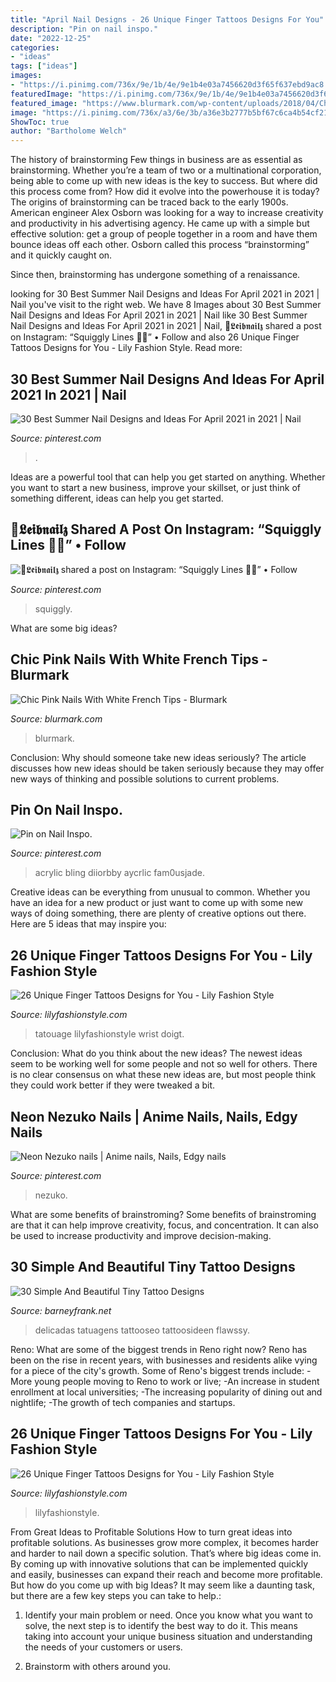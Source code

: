 ```yaml
---
title: "April Nail Designs - 26 Unique Finger Tattoos Designs For You"
description: "Pin on nail inspo."
date: "2022-12-25"
categories:
- "ideas"
tags: ["ideas"]
images:
- "https://i.pinimg.com/736x/9e/1b/4e/9e1b4e03a7456620d3f65f637ebd9ac8.jpg"
featuredImage: "https://i.pinimg.com/736x/9e/1b/4e/9e1b4e03a7456620d3f65f637ebd9ac8.jpg"
featured_image: "https://www.blurmark.com/wp-content/uploads/2018/04/Chic-Pink-Nails-With-White-French-Tips-768x960.jpg"
image: "https://i.pinimg.com/736x/a3/6e/3b/a36e3b2777b5bf67c6ca4b54cf21fd0d.jpg"
ShowToc: true
author: "Bartholome Welch"
---
```



The history of brainstorming
Few things in business are as essential as brainstorming. Whether you’re a team of two or a multinational corporation, being able to come up with new ideas is the key to success. But where did this process come from? How did it evolve into the powerhouse it is today?
The origins of brainstorming can be traced back to the early 1900s. American engineer Alex Osborn was looking for a way to increase creativity and productivity in his advertising agency. He came up with a simple but effective solution: get a group of people together in a room and have them bounce ideas off each other. Osborn called this process “brainstorming” and it quickly caught on.

Since then, brainstorming has undergone something of a renaissance.

	

		
looking for 30 Best Summer Nail Designs and Ideas For April 2021 in 2021 | Nail you've visit to the right web. We have 8 Images about 30 Best Summer Nail Designs and Ideas For April 2021 in 2021 | Nail like 30 Best Summer Nail Designs and Ideas For April 2021 in 2021 | Nail, 🖤𝕷𝖊𝖎𝖇𝖓𝖆𝖎𝖑𝖟 shared a post on Instagram: “Squiggly Lines 💅🏼” • Follow and also 26 Unique Finger Tattoos Designs for You - Lily Fashion Style. Read more:
		
    
## 30 Best Summer Nail Designs And Ideas For April 2021 In 2021 | Nail

<img loading=lazy src="https://i.pinimg.com/736x/f8/45/a1/f845a10002abb71b89579efa4b792f8b.jpg" onerror="this.onerror=null;this.src='https://tse2.mm.bing.net/th?id=OIP.9rY-hNxfMU99TIFLWKrBZAHaLG&amp;pid=15.1';" alt="30 Best Summer Nail Designs and Ideas For April 2021 in 2021 | Nail">

_Source: pinterest.com_

>. 

	

Ideas are a powerful tool that can help you get started on anything. Whether you want to start a new business, improve your skillset, or just think of something different, ideas can help you get started.

    
## 🖤𝕷𝖊𝖎𝖇𝖓𝖆𝖎𝖑𝖟 Shared A Post On Instagram: “Squiggly Lines 💅🏼” • Follow

<img loading=lazy src="https://i.pinimg.com/736x/9e/1b/4e/9e1b4e03a7456620d3f65f637ebd9ac8.jpg" onerror="this.onerror=null;this.src='https://tse4.mm.bing.net/th?id=OIP.TFgTid1YHtwc1BhT3gs3qQHaHa&amp;pid=15.1';" alt="🖤𝕷𝖊𝖎𝖇𝖓𝖆𝖎𝖑𝖟 shared a post on Instagram: “Squiggly Lines 💅🏼” • Follow">

_Source: pinterest.com_

>squiggly. 

	

What are some big ideas?
 

    
## Chic Pink Nails With White French Tips - Blurmark

<img loading=lazy src="https://www.blurmark.com/wp-content/uploads/2018/04/Chic-Pink-Nails-With-White-French-Tips-768x960.jpg" onerror="this.onerror=null;this.src='https://tse2.mm.bing.net/th?id=OIP.xsQ1JG2IBLPNdxD9yI18-wHaJQ&amp;pid=15.1';" alt="Chic Pink Nails With White French Tips - Blurmark">

_Source: blurmark.com_

>blurmark. 

	

Conclusion: Why should someone take new ideas seriously?
The article discusses how new ideas should be taken seriously because they may offer new ways of thinking and possible solutions to current problems.

    
## Pin On Nail Inspo.

<img loading=lazy src="https://i.pinimg.com/736x/a3/6e/3b/a36e3b2777b5bf67c6ca4b54cf21fd0d.jpg" onerror="this.onerror=null;this.src='https://tse4.mm.bing.net/th?id=OIP.q2LualXXM3cFBlkTGeXq5gHaJ3&amp;pid=15.1';" alt="Pin on Nail Inspo.">

_Source: pinterest.com_

>acrylic bling diiorbby aycrlic fam0usjade. 

	

Creative ideas can be everything from unusual to common. Whether you have an idea for a new product or just want to come up with some new ways of doing something, there are plenty of creative options out there. Here are 5 ideas that may inspire you: 

    
## 26 Unique Finger Tattoos Designs For You - Lily Fashion Style

<img loading=lazy src="https://lilyfashionstyle.com/wp-content/uploads/2020/02/13-21.jpg" onerror="this.onerror=null;this.src='https://tse3.mm.bing.net/th?id=OIP.bV3WZ50waOE0wklBEka2ZgHaKP&amp;pid=15.1';" alt="26 Unique Finger Tattoos Designs for You - Lily Fashion Style">

_Source: lilyfashionstyle.com_

>tatouage lilyfashionstyle wrist doigt. 

	

Conclusion: What do you think about the new ideas?
The newest ideas seem to be working well for some people and not so well for others. There is no clear consensus on what these new ideas are, but most people think they could work better if they were tweaked a bit.

    
## Neon Nezuko Nails | Anime Nails, Nails, Edgy Nails

<img loading=lazy src="https://i.pinimg.com/736x/5f/81/75/5f8175112745def3fba72733cd5601e6.jpg" onerror="this.onerror=null;this.src='https://tse1.mm.bing.net/th?id=OIP.4QCbBsQg60_oVxNBDZXuwgHaJ3&amp;pid=15.1';" alt="Neon Nezuko nails | Anime nails, Nails, Edgy nails">

_Source: pinterest.com_

>nezuko. 

	

What are some benefits of brainstroming?
Some benefits of brainstroming are that it can help improve creativity, focus, and concentration. It can also be used to increase productivity and improve decision-making.

    
## 30 Simple And Beautiful Tiny Tattoo Designs

<img loading=lazy src="http://www.barneyfrank.net/wp-content/uploads/2013/10/tiny-tattoos-4.jpg" onerror="this.onerror=null;this.src='https://tse4.mm.bing.net/th?id=OIP.Yjs9zCuKBfkqvs4fp_JNvwHaJ_&amp;pid=15.1';" alt="30 Simple And Beautiful Tiny Tattoo Designs">

_Source: barneyfrank.net_

>delicadas tatuagens tattooseo tattoosideen flawssy. 

	

Reno: What are some of the biggest trends in Reno right now?
Reno has been on the rise in recent years, with businesses and residents alike vying for a piece of the city's growth. Some of Reno's biggest trends include: 
 -More young people moving to Reno to work or live; 
-An increase in student enrollment at local universities; 
-The increasing popularity of dining out and nightlife; 
-The growth of tech companies and startups.

    
## 26 Unique Finger Tattoos Designs For You - Lily Fashion Style

<img loading=lazy src="https://lilyfashionstyle.com/wp-content/uploads/2020/02/18-20.jpg" onerror="this.onerror=null;this.src='https://tse4.mm.bing.net/th?id=OIP.kcVUQpqB27DVq1Mto34RUgHaKp&amp;pid=15.1';" alt="26 Unique Finger Tattoos Designs for You - Lily Fashion Style">

_Source: lilyfashionstyle.com_

>lilyfashionstyle. 

	

From Great Ideas to Profitable Solutions
How to turn great ideas into profitable solutions. As businesses grow more complex, it becomes harder and harder to nail down a specific solution. That’s where big ideas come in. By coming up with innovative solutions that can be implemented quickly and easily, businesses can expand their reach and become more profitable.
But how do you come up with big Ideas? It may seem like a daunting task, but there are a few key steps you can take to help.:

1) Identify your main problem or need. Once you know what you want to solve, the next step is to identify the best way to do it. This means taking into account your unique business situation and understanding the needs of your customers or users.

2) Brainstorm with others around you.

